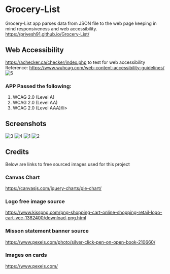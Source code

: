 # Grocery-List
Grocery-List app parses data from JSON file to the web page keeping in mind responsiveness and web accessibility.
https://priyesh91.github.io/Grocery-List/

## Web Accessibility
https://achecker.ca/checker/index.php to test for web accessibility
<br/>
Reference: https://www.wuhcag.com/web-content-accessibility-guidelines/ 
![5](https://user-images.githubusercontent.com/45401070/56427514-2bb80580-628a-11e9-8588-13e48bfd8806.PNG)
### APP Passed the following:
<ol>
<li>WCAG 2.0 (Level A)</li>
<li>WCAG 2.0 (Level AA)</li>
<li>WCAG 2.0 (Level AAA)/li>
</ol>

## Screenshots
![3](https://user-images.githubusercontent.com/45401070/56427056-7769af80-6288-11e9-8104-2ebf65d27dd2.PNG)
![4](https://user-images.githubusercontent.com/45401070/56427057-7769af80-6288-11e9-8f65-ae199a55d976.PNG)
![1](https://user-images.githubusercontent.com/45401070/56427054-76d11900-6288-11e9-8de2-d6ba7edacfe4.PNG)
![2](https://user-images.githubusercontent.com/45401070/56427055-76d11900-6288-11e9-840d-8d97cef3811f.PNG)

## Credits
Below are links to free sourced images used for this project
### Canvas Chart
https://canvasjs.com/jquery-charts/pie-chart/
### Logo free image source
https://www.kisspng.com/png-shopping-cart-online-shopping-retail-logo-cart-vec-1382400/download-png.html
### Misson statement banner source
https://www.pexels.com/photo/silver-click-pen-on-open-book-210660/
### Images on cards
https://www.pexels.com/

